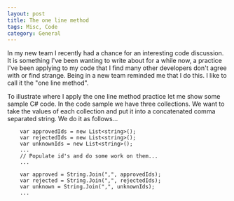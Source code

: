 ```yaml
---
layout: post
title: The one line method
tags: Misc, Code
category: General
---
```

In my new team I recently had a chance for an interesting code discussion. It is something I've been wanting to write about for a while now, a practice I've been applying to my code that I find many other developers don't agree with or find strange. Being in a new team reminded me that I do this. I like to call it the "one line method".

To illustrate where I apply the one line method practice let me show some sample C# code. In the code sample we have three collections. We want to take the values of each collection and put it into a concatenated comma separated string. We do it as follows...

~~~
	var approvedIds = new List<string>();
	var rejectedIds = new List<string>();
	var unknownIds = new List<string>();
	...
	// Populate id's and do some work on them...
	...

	var approved = String.Join(",", approvedIds);
	var rejected = String.Join(",", rejectedIds);
	var unknown = String.Join(",", unknownIds);
	...
~~~
